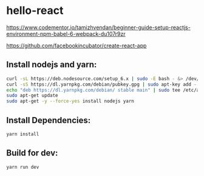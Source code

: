 # hello-react
https://www.codementor.io/tamizhvendan/beginner-guide-setup-reactjs-environment-npm-babel-6-webpack-du107r9zr

https://github.com/facebookincubator/create-react-app

## Install nodejs and yarn:

```bash
curl -sL https://deb.nodesource.com/setup_6.x | sudo -E bash - &> /dev/null
curl -sS https://dl.yarnpkg.com/debian/pubkey.gpg | sudo apt-key add -
echo "deb https://dl.yarnpkg.com/debian/ stable main" | sudo tee /etc/apt/sources.list.d/yarn.list
sudo apt-get update
sudo apt-get -y --force-yes install nodejs yarn
```

## Install Dependencies:

```bash
yarn install
```

## Build for dev:

```bash
yarn run dev
```